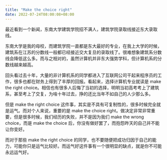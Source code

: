 ```yaml
---
title: "Make the choice right"
date: 2022-07-24T08:00:08+08:00
---
```


最近看到一个新闻，东南大学建筑学院招不满人，建筑学院录取线接近东大录取线。

东南大学是我的母校，而建筑学院一直都是东大最好的专业，在我上大学的时候，建筑系在江苏的分数线一般都已经接近交大复旦的录取线了。很难想象建筑系分数线会降低这么多。而与之相对的，虽然计算机并非东大强势学科，但计算机系的分数线越来越高。

回头看过去十年，大量的非计算机系的同学都进入了互联网公司干起来程序员的工作，很多也都在财务上得到了丰厚的回报。看起来，选择计算机专业就读是 make the right choice。相信也有很多人后悔了当初的选择，明明当初高考考上了建筑系，甚至考上了交复，为啥十年过去，挣的还比当年不如自己的人少那么多。

但是 make the right choice 这件事，其实是不具有可复制性的，很多时候完全就是运气。而对个人来说，重要的是 make the choice right。做决定非常非常重要，但是很多时候，我们经历的失败，并不是因为我们 make the wrong choice，而是 make the choice 后，你没有做好罢了，而抱怨昨天的自己并不能让你变好。

而对于那些 make the right choice 的同学，也不要随便把成功归因于自己的能力，可能你只是运气比较好。而运气好这件事有一个很明显的缺点，就是你不可能永远运气好。